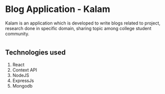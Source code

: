 # Blog Application - Kalam

Kalam is an application which is developed to write blogs related to project, research done in specific domain, sharing topic among college student community. 


#
## Technologies used

1. React
2. Context API
2. NodeJS
3. ExpressJs
4. Mongodb



